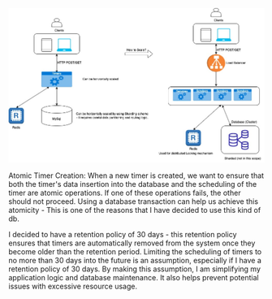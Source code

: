 ![High Level Design](./images/Timers.jpg)

Atomic Timer Creation: When a new timer is created, we want to ensure that both the timer's data insertion into the database and the scheduling of the timer are atomic operations. If one of these operations fails, the other should not proceed. Using a database transaction can help us achieve this atomicity - This is one of the reasons that I have decided to use this kind of db.

I decided to have a retention policy of 30 days - this retention policy ensures that timers are automatically removed from the system once they become older than the retention period.
Limiting the scheduling of timers to no more than 30 days into the future is an assumption, especially if I have a retention policy of 30 days.
By making this assumption, I am simplifying my application logic and database maintenance.
It also helps prevent potential issues with excessive resource usage.
